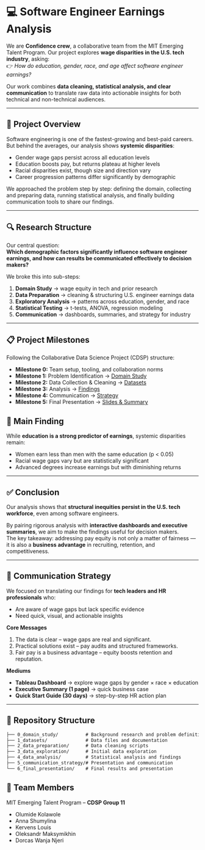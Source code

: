 # 💻 Software Engineer Earnings Analysis

We are **Confidence crew**, a collaborative team from the MIT Emerging Talent Program.
Our project explores **wage disparities in the U.S. tech industry**, asking:  
👉 *How do education, gender, race, and age affect software engineer earnings?*

Our work combines **data cleaning, statistical analysis, and clear communication**
to translate raw data into actionable insights
for both technical and non-technical audiences.

---

## 🎯 Project Overview

Software engineering is one of the fastest-growing and best-paid careers.  
But behind the averages, our analysis shows **systemic disparities**:

- Gender wage gaps persist across all education levels  
- Education boosts pay, but returns plateau at higher levels  
- Racial disparities exist, though size and direction vary  
- Career progression patterns differ significantly by demographic  

We approached the problem step by step: defining the domain,
collecting and preparing data, running statistical analysis,
and finally building communication tools to share our findings.

---

## 🔍 Research Structure

Our central question:  
**Which demographic factors significantly influence software engineer earnings,
and how can results be communicated effectively to decision makers?**

We broke this into sub-steps:  

1. **Domain Study** → wage equity in tech and prior research  
2. **Data Preparation** → cleaning & structuring U.S. engineer earnings data  
3. **Exploratory Analysis** → patterns across education, gender, and race  
4. **Statistical Testing** → t-tests, ANOVA, regression modeling  
5. **Communication** → dashboards, summaries, and strategy for industry  

---

## 📋 Project Milestones

Following the Collaborative Data Science Project (CDSP) structure:  

- **Milestone 0:** Team setup, tooling, and collaboration norms  
- **Milestone 1:** Problem Identification → [Domain Study](./0_domain_study)  
- **Milestone 2:** Data Collection & Cleaning → [Datasets](./1_datasets)  
- **Milestone 3:** Analysis → [Findings](./4_data_analysis)  
- **Milestone 4:** Communication → [Strategy](./5_communication_strategy)  
- **Milestone 5:** Final Presentation → [Slides & Summary](./6_final_presentation)

## 📌 Main Finding

While **education is a strong predictor of earnings**, systemic disparities remain:

- Women earn less than men with the same education (p < 0.05)  
- Racial wage gaps vary but are statistically significant  
- Advanced degrees increase earnings but with diminishing returns  

---

## ✅ Conclusion

Our analysis shows that **structural inequities persist in the U.S. tech workforce**,
even among software engineers.  

By pairing rigorous analysis with **interactive dashboards and executive summaries**,
we aim to make the findings useful for decision makers.  
The key takeaway: addressing pay equity is not only a matter of fairness — it is
also a **business advantage** in recruiting, retention, and competitiveness.  

---

## 📣 Communication Strategy

We focused on translating our findings for **tech leaders and HR professionals**
who:  

- Are aware of wage gaps but lack specific evidence  
- Need quick, visual, and actionable insights  

**Core Messages**  

1. The data is clear – wage gaps are real and significant.  
2. Practical solutions exist – pay audits and structured frameworks.  
3. Fair pay is a business advantage – equity boosts retention and reputation.  

**Mediums**  

- **Tableau Dashboard** → explore wage gaps by gender × race × education  
- **Executive Summary (1 page)** → quick business case  
- **Quick Start Guide (30 days)** → step-by-step HR action plan  

---

## 📁 Repository Structure

```markdown
├── 0_domain_study/          # Background research and problem definition
├── 1_datasets/              # Data files and documentation
├── 2_data_preparation/      # Data cleaning scripts
├── 3_data_exploration/      # Initial data exploration
├── 4_data_analysis/         # Statistical analysis and findings
├── 5_communication_strategy/# Presentation and communication
└── 6_final_presentation/    # Final results and presentation
```

## 👥 Team Members

MIT Emerging Talent Program – **CDSP Group 11**  

- Olumide Kolawole  
- Anna Shumylina  
- Kervens Louis  
- Oleksandr Maksymikhin  
- Dorcas Wanja Njeri  
